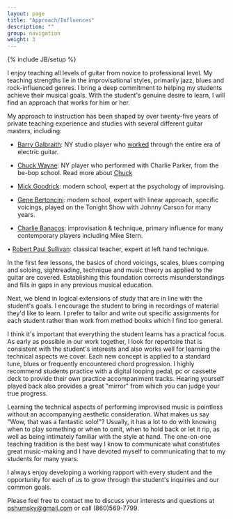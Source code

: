 ```yaml
---
layout: page
title: "Approach/Influences"
description: ""
group: navigation
weight: 3
---
```

{% include JB/setup %}

I enjoy teaching all levels of guitar from novice to professional level. My teaching strengths lie in the improvisational styles, primarily jazz, blues and rock-influenced genres. I bring a deep commitment to helping my students achieve their musical goals. With the student's genuine desire to learn, I will find an approach that works for him or her.

My approach to instruction has been shaped by over twenty-five years of private teaching experience and studies with several different guitar masters, including:

* [Barry Galbraith](http://en.wikipedia.org/wiki/Barry_Galbraith): NY studio player who [worked](http://www.vervemusicgroup.com/artist/default.aspx?aid=3733) through the entire era of electric guitar.

* [Chuck Wayne](http://en.wikipedia.org/wiki/Chuck_Wayne): NY player who performed with Charlie Parker, from the be-bop school. Read more about [Chuck](http://entertainment.msn.com/artist/?artist=139779) 

* [Mick Goodrick](http://www.mrgoodchord.com/): modern school, expert at the psychology of improvising.

* [Gene Bertoncini](http://www.genebertoncini.com/): modern school, expert with linear approach, specific voicings, played on the Tonight Show with Johnny Carson for many years.

* [Charlie Banacos](http://www.charliebanacos.com/): improvisation &amp; technique, primary influence for many contemporary players including Mike Stern.

• [Robert Paul Sullivan](http://www.newenglandconservatory.edu/faculty/sullivanR.html): classical teacher, expert at left hand technique.

In the first few lessons, the basics of chord voicings, scales, blues comping and soloing, sightreading, technique and music
theory as applied to the guitar are covered. Establishing this foundation
corrects misunderstandings and fills in gaps in any previous musical education.

Next, we blend in logical extensions of study that are in line with the student's goals. I encourage the student to bring in recordings of material they'd like to learn. I prefer to tailor and write out specific assignments for each student rather than work from method books which I find too general.

I think it's important that everything the student learns has a practical focus. As early as possible in our work together, I look for repertoire that is consistent with the student's interests and also works well for learning the technical aspects we cover. Each new concept is applied to a standard tune, blues or frequently encountered chord progression. I highly recommend students practice with a digital looping pedal, pc or cassette deck to provide their own practice accompaniment tracks. Hearing yourself played back also provides a great "mirror" from which you can judge your true progress.

Learning the technical aspects of performing improvised music is pointless without an accompanying aesthetic consideration. What makes us say "Wow, that was a fantastic solo!"? Usually, it has a lot to do with knowing when to play something or when to omit, when to hold back or let it rip, as well as being intimately familiar with the style at hand. The one-on-one teaching tradition is the best way I know to communicate what constitutes great music-making and I have devoted myself to communicating that to my students for many years.

I always enjoy developing a working rapport with every
student and the opportunity for each of us to grow through the student's inquiries and our common goals.

Please feel free to contact me to discuss your interests and questions at pshumsky@gmail.com or call (860)569-7799.


